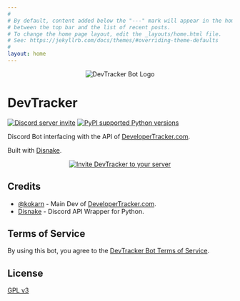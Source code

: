 ```yaml
---
#
# By default, content added below the "---" mark will appear in the home page
# between the top bar and the list of recent posts.
# To change the home page layout, edit the _layouts/home.html file.
# See: https://jekyllrb.com/docs/themes/#overriding-theme-defaults
#
layout: home
---
```


<p align="center">
  <img src="https://i33.servimg.com/u/f33/11/20/17/41/logo_b11.png" alt="DevTracker Bot Logo"/>
</p>

# DevTracker
<a href="https://discord.gg/QN9uveFYXX"><img src="https://img.shields.io/discord/984016998084247582?style=flat-square&color=5865f2&logo=discord&logoColor=ffffff&label=discord" alt="Discord server invite" /></a>
<a href="https://pypi.python.org/pypi/disnake"><img src="https://img.shields.io/pypi/pyversions/disnake.svg?style=flat-square" alt="PyPI supported Python versions" /></a>

Discord Bot interfacing with the API of [DeveloperTracker.com](https://developertracker.com/).

Built with [Disnake](https://disnake.dev/).


<p align="center">
    <a href="https://discord.com/api/oauth2/authorize?client_id=982257201211138050&permissions=274877925376&scope=bot%20applications.commands">
    <img src="https://i33.servimg.com/u/f33/11/20/17/41/invite10.png" alt="Invite DevTracker to your server"/>
    </a>
</p>



## Credits
- [@kokarn](https://github.com/kokarn) - Main Dev of [DeveloperTracker.com](https://developertracker.com/).
- [Disnake](https://github.com/DisnakeDev/disnake) - Discord API Wrapper for Python.

## Terms of Service

By using this bot, you agree to the [DevTracker Bot Terms of Service](devtracker-bot.github.io).

## License
[GPL v3](https://github.com/s0me-1/devtracker-bot/blob/master/LICENSE)
